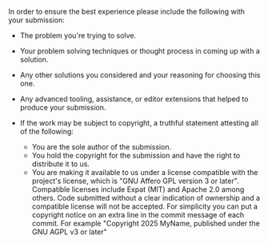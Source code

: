 In order to ensure the best experience please include the following with your submission:

- The problem you're trying to solve.

- Your problem solving techniques or thought process in coming up with a solution.

- Any other solutions you considered and your reasoning for choosing this one.

- Any advanced tooling, assistance, or editor extensions that helped to produce your submission.

- If the work may be subject to copyright, a truthful statement attesting all of the following:
  - You are the sole author of the submission.
  - You hold the copyright for the submission and have the right to distribute it to us.
  - You are making it available to us under a license compatible with the project's license, which is "GNU Affero GPL version 3 or later". Compatible licenses include Expat (MIT) and Apache 2.0 among others. Code submitted without a clear indication of ownership and a compatible license will not be accepted.
    For simplicity you can put a copyright notice on an extra line in the commit message of each commit. For example "Copyright 2025 MyName, published under the GNU AGPL v3 or later"
